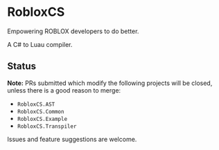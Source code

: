 # RobloxCS

Empowering ROBLOX developers to do better.

A C# to Luau compiler.

## Status

**Note:** PRs submitted which modify the following projects will be closed, unless there is a good reason to merge:
- `RobloxCS.AST`
- `RobloxCS.Common`
- `RobloxCS.Example`
- `RobloxCS.Transpiler`

Issues and feature suggestions are welcome.